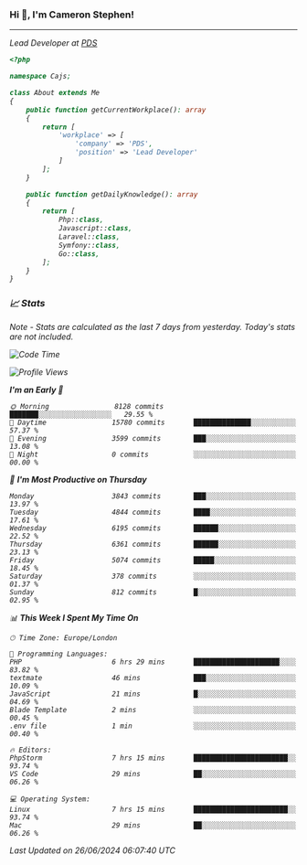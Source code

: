 ### Hi 👋, I'm Cameron Stephen!
<hr>
<p><em>Lead Developer at <a href="https://prindatasolutions.co.uk">PDS</a></p>


```php
<?php

namespace Cajs;

class About extends Me
{
    public function getCurrentWorkplace(): array
    {
        return [
            'workplace' => [
                'company' => 'PDS',
                'position' => 'Lead Developer'
            ]
        ];
    }

    public function getDailyKnowledge(): array
    {
        return [
            Php::class,
            Javascript::class,
            Laravel::class,
            Symfony::class,
            Go::class,
        ];
    }
}
```

### 📈 Stats
<p><em>Note - Stats are calculated as the last 7 days from yesterday. Today's stats are not included.</em></p>


<!--START_SECTION:waka-->
![Code Time](http://img.shields.io/badge/Code%20Time-3%2C854%20hrs%2014%20mins-blue)

![Profile Views](http://img.shields.io/badge/Profile%20Views-0-blue)

**I'm an Early 🐤** 

```text
🌞 Morning                8128 commits        ███████░░░░░░░░░░░░░░░░░░   29.55 % 
🌆 Daytime                15780 commits       ██████████████░░░░░░░░░░░   57.37 % 
🌃 Evening                3599 commits        ███░░░░░░░░░░░░░░░░░░░░░░   13.08 % 
🌙 Night                  0 commits           ░░░░░░░░░░░░░░░░░░░░░░░░░   00.00 % 
```
📅 **I'm Most Productive on Thursday** 

```text
Monday                   3843 commits        ███░░░░░░░░░░░░░░░░░░░░░░   13.97 % 
Tuesday                  4844 commits        ████░░░░░░░░░░░░░░░░░░░░░   17.61 % 
Wednesday                6195 commits        ██████░░░░░░░░░░░░░░░░░░░   22.52 % 
Thursday                 6361 commits        ██████░░░░░░░░░░░░░░░░░░░   23.13 % 
Friday                   5074 commits        █████░░░░░░░░░░░░░░░░░░░░   18.45 % 
Saturday                 378 commits         ░░░░░░░░░░░░░░░░░░░░░░░░░   01.37 % 
Sunday                   812 commits         █░░░░░░░░░░░░░░░░░░░░░░░░   02.95 % 
```


📊 **This Week I Spent My Time On** 

```text
🕑︎ Time Zone: Europe/London

💬 Programming Languages: 
PHP                      6 hrs 29 mins       █████████████████████░░░░   83.82 % 
textmate                 46 mins             ███░░░░░░░░░░░░░░░░░░░░░░   10.09 % 
JavaScript               21 mins             █░░░░░░░░░░░░░░░░░░░░░░░░   04.69 % 
Blade Template           2 mins              ░░░░░░░░░░░░░░░░░░░░░░░░░   00.45 % 
.env file                1 min               ░░░░░░░░░░░░░░░░░░░░░░░░░   00.40 % 

🔥 Editors: 
PhpStorm                 7 hrs 15 mins       ███████████████████████░░   93.74 % 
VS Code                  29 mins             ██░░░░░░░░░░░░░░░░░░░░░░░   06.26 % 

💻 Operating System: 
Linux                    7 hrs 15 mins       ███████████████████████░░   93.74 % 
Mac                      29 mins             ██░░░░░░░░░░░░░░░░░░░░░░░   06.26 % 
```


 Last Updated on 26/06/2024 06:07:40 UTC
<!--END_SECTION:waka-->
